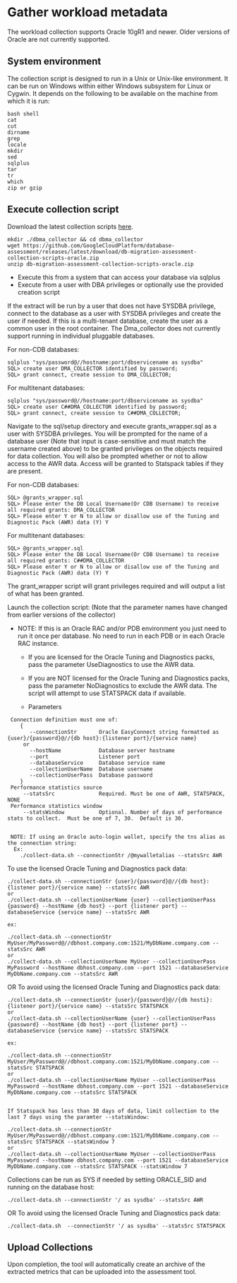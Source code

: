 # Gather workload metadata

The workload collection supports Oracle 10gR1 and newer. Older versions of Oracle are not currently supported.

## System environment

The collection script is designed to run in a Unix or Unix-like environment. It can be run on Windows within either Windows subsystem for Linux or Cygwin.
It depends on the following to be available on the machine from which it is run:

```shell
bash shell
cat
cut
dirname
grep
locale
mkdir
sed
sqlplus
tar
tr
which
zip or gzip
```

## Execute collection script

Download the latest collection scripts [here](https://github.com/GoogleCloudPlatform/database-assessment/releases/latest/download/db-migration-assessment-collection-scripts-oracle.zip).

```shell
mkdir ./dbma_collector && cd dbma_collector
wget https://github.com/GoogleCloudPlatform/database-assessment/releases/latest/download/db-migration-assessment-collection-scripts-oracle.zip
unzip db-migration-assessment-collection-scripts-oracle.zip
```

- Execute this from a system that can access your database via sqlplus
- Execute from a user with DBA privileges or optionally use the provided creation script

If the extract will be run by a user that does not have SYSDBA privilege, connect to the database
as a user with SYSDBA privileges and create the user if needed. If this is a multi-tenant database,
create the user as a common user in the root container. The Dma_collector does not currently support
running in individual pluggable databases.

For non-CDB databases:
```shell
sqlplus "sys/password@//hostname:port/dbservicename as sysdba"
SQL> create user DMA_COLLECTOR identified by password;
SQL> grant connect, create session to DMA_COLLECTOR;
```
For multitenant databases:
```shell
sqlplus "sys/password@//hostname:port/dbservicename as sysdba"
SQL> create user C##DMA_COLLECTOR identified by password;
SQL> grant connect, create session to C##DMA_COLLECTOR;
```
Navigate to the sql/setup directory and execute grants_wrapper.sql as a user with SYSDBA privileges. 
You will be prompted for the name of a database user
(Note that input is case-sensitive and must match the username created above) to be granted
privileges on the objects required for data collection.
You will also be prompted whether or not to allow access to the AWR data.
Access will be granted to Statspack tables if they are present.

For non-CDB databases:
```shell
SQL> @grants_wrapper.sql
SQL> Please enter the DB Local Username(Or CDB Username) to receive all required grants: DMA_COLLECTOR
SQL> Please enter Y or N to allow or disallow use of the Tuning and Diagnostic Pack (AWR) data (Y) Y
```
For multitenant databases:
```shell
SQL> @grants_wrapper.sql
SQL> Please enter the DB Local Username(Or CDB Username) to receive all required grants: C##DMA_COLLECTOR
SQL> Please enter Y or N to allow or disallow use of the Tuning and Diagnostic Pack (AWR) data (Y) Y
```

The grant_wrapper script will grant privileges required and will output a list of what has been granted.

Launch the collection script: (Note that the parameter names have changed from earlier versions of the collector)

- NOTE: If this is an Oracle RAC and/or PDB environment you just need to run it once per database. No need to run in each PDB or in each Oracle RAC instance.
  - If you are licensed for the Oracle Tuning and Diagnostics packs, pass the parameter UseDiagnostics to use the AWR data.
  - If you are NOT licensed for the Oracle Tuning and Diagnostics packs, pass the parameter NoDiagnostics to exclude the AWR data. The script will attempt to use STATSPACK data if available.

  - Parameters
```
 Connection definition must one of:
    {
       --connectionStr       Oracle EasyConnect string formatted as {user}/{password}@//{db host}:{listener port}/{service name} 
     or
       --hostName            Database server hostname
       --port                Listener port
       --databaseService     Database service name
       --collectionUserName  Database username 
       --collectionUserPass  Database password
    }
 Performance statistics source
     --statsSrc              Required. Must be one of AWR, STATSPACK, NONE
 Performance statistics window
     --statsWindow           Optional. Number of days of performance stats to collect.  Must be one of 7, 30.  Default is 30.


 NOTE: If using an Oracle auto-login wallet, specify the tns alias as the connection string:
  Ex:
    ./collect-data.sh --connectionStr /@mywalletalias --statsSrc AWR
```


To use the licensed Oracle Tuning and Diagnostics pack data:

```shell
./collect-data.sh --connectionStr {user}/{password}@//{db host}:{listener port}/{service name} --statsSrc AWR
or
./collect-data.sh --collectionUserName {user} --collectionUserPass {password} --hostName {db host} --port {listener port} --databaseService {service name} --statsSrc AWR

ex:
  
./collect-data.sh --connectionStr MyUser/MyPassword@//dbhost.company.com:1521/MyDbName.company.com --statsSrc AWR
or
./collect-data.sh --collectionUserName MyUser --collectionUserPass MyPassword --hostName dbhost.company.com --port 1521 --databaseService MyDbName.company.com --statsSrc AWR
```

OR
To avoid using the licensed Oracle Tuning and Diagnostics pack data:

```shell
./collect-data.sh --connectionStr {user}/{password}@//{db hosti}:{listener port}/{service name} --statsSrc STATSPACK
or
./collect-data.sh --collectionUserName {user} --collectionUserPass {password} --hostName {db host} --port {listener port} --databaseService {service name} --statsSrc STATSPACK

ex:
  
./collect-data.sh --connectionStr MyUser/MyPassword@//dbhost.company.com:1521/MyDbName.company.com --statsSrc STATSPACK
or
./collect-data.sh --collectionUserName MyUser --collectionUserPass MyPassword --hostName dbhost.company.com --port 1521 --databaseService MyDbName.company.com --statsSrc STATSPACK


If Statspack has less than 30 days of data, limit collection to the last 7 days using the paramter --statsWindow:

./collect-data.sh --connectionStr MyUser/MyPassword@//dbhost.company.com:1521/MyDbName.company.com --statsSrc STATSPACK --statsWindow 7
or
./collect-data.sh --collectionUserName MyUser --collectionUserPass MyPassword --hostName dbhost.company.com --port 1521 --databaseService MyDbName.company.com --statsSrc STATSPACK --statsWindow 7
```

Collections can be run as SYS if needed by setting ORACLE_SID and running on the database host:

```shell
./collect-data.sh --connectionStr '/ as sysdba' --statsSrc AWR 
```

OR
To avoid using the licensed Oracle Tuning and Diagnostics pack data:

```shell
./collect-data.sh  --connectionStr '/ as sysdba' --statsSrc STATSPACK
```

## Upload Collections

Upon completion, the tool will automatically create an archive of the extracted metrics that can be uploaded into the assessment tool.
